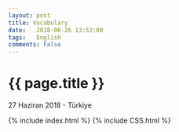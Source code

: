 ```yaml
---
layout: post
title: Vocabulary
date:   2018-06-26 13:52:00
tags:   English
comments: False
---
```


{{ page.title }}
================


<p class="meta">27 Haziran 2018 - Türkiye</p>

{% include index.html %}
{% include CSS.html %}

~~~
~~~
